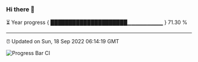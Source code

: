 ### Hi there 👋

⏳ Year progress { █████████████████████▁▁▁▁▁▁▁▁▁ } 71.30 %

---

⏰ Updated on Sun, 18 Sep 2022 06:14:19 GMT

![Progress Bar CI](https://github.com/Shyam-Makwana/GitHub-Actions-Demo/workflows/Progress%20Bar%20CI/badge.svg)
